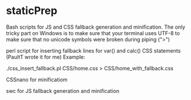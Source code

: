 # staticPrep
Bash scripts for JS and CSS fallback generation and minification. The only tricky part on Windows is to make sure that your terminal uses UTF-8 to make sure that no unicode symbols were broken during piping (">")

perl script for inserting fallback lines for var() and calc() CSS statements (PaultT wrote it for me)
Example:

./css_insert_fallback.pl CSS/home.css > CSS/home_with_fallback.css

CSSnano for minificatiom

swc for JS fallback generation and minification
